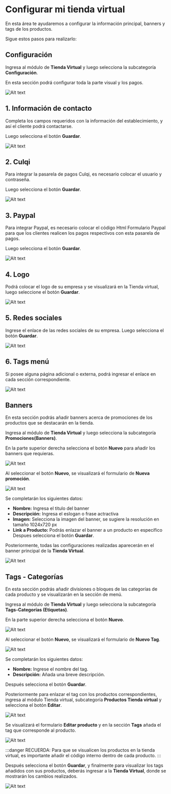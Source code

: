 # Configurar mi tienda virtual

En esta área te ayudaremos a configurar la información principal, banners y tags de los productos.

Sigue estos pasos para realizarlo:

## Configuración

Ingresa al módulo de **Tienda Virtual** y luego selecciona la subcategoría **Configuración**.

En esta sección podrá configurar toda la parte visual y los pagos.

![Alt text](img/conf21.jpg)

## 1. Información de contacto

Completa los campos requeridos con la información del establecimiento, y así el cliente podrá contactarse.

Luego selecciona el botón **Guardar**.

![Alt text](img/config.jpg)

## 2. Culqi

Para integrar la pasarela de pagos Culqi, es necesario colocar el usuario y contraseña.

Luego selecciona el botón **Guardar**.

![Alt text](img/config2.jpg)

## 3. Paypal

Para integrar Paypal, es necesario colocar el código Html Formulario Paypal para que los clientes realicen los pagos respectivos con esta pasarela de pagos.

Luego selecciona el botón **Guardar**.

![Alt text](img/config3.jpg)

## 4. Logo

Podrá colocar el logo de su empresa y se visualizará en la Tienda virtual, luego seleccione el botón **Guardar**.

![Alt text](img/config4.jpg)

## 5. Redes sociales

Ingrese el enlace de las redes sociales de su empresa. Luego selecciona el botón **Guardar**.

![Alt text](img/config5.jpg)

## 6. Tags menú

Si posee alguna página adicional o externa, podrá ingresar el enlace en cada sección correspondiente.

![Alt text](img/config6.jpg)

## Banners

En esta sección podrás añadir banners acerca de promociones de los productos que se destacarán en la tienda.

Ingresa al módulo de **Tienda Virtual** y luego selecciona la subcategoría **Promociones(Banners)**.

En la parte superior derecha selecciona el botón **Nuevo** para añadir los banners que requieras.

![Alt text](img/conf1.jpg)

Al seleccionar el botón **Nuevo**, se visualizará el formulario de **Nueva promoción**.

![Alt text](img/2_configurar_tienda.jpg)

Se completarán los siguientes datos:

- **Nombre:** Ingresa el titulo del banner
- **Descripción:** Ingresa el eslogan o frase actractiva
- **Imagen:** Selecciona la imagen del banner, se sugiere la resolución en tamaño 1024x720 px
- **Link a Producto:** Podrás enlazar el banner a un producto en específico
Despues selecciona el botón **Guardar**.

Posteriormente, todas las configuraciones realizadas aparecerán en el banner principal de la **Tienda Virtual**.

![Alt text](img/3_configurar_tienda.jpg)

## Tags - Categorías

En esta sección podrás añadir divisiones o bloques de las categorías de cada producto y se visualizarán en la sección de menú.

Ingresa al módulo de **Tienda Virtual** y luego selecciona la subcategoría **Tags-Categorías (Etiquetas)**.

En la parte superior derecha selecciona el botón **Nuevo**.

![Alt text](img/confi3.jpg)

Al seleccionar el botón **Nuevo**, se visualizará el formulario de **Nuevo Tag**.

![Alt text](img/4_configurar_tienda.jpg)

Se completarán los siguientes datos:

- **Nombre:** Ingrese el nombre del tag.
- **Descripción:** Añada una breve descripción.

Después selecciona el botón **Guardar**.

Posteriormente para enlazar el tag con los productos correspondientes, ingresa al módulo Tienda virtual, subcategoría **Productos Tienda virtual** y selecciona el botón **Editar**.

![Alt text](img/6_configurar_tienda.jpg)

Se visualizará el formulario **Editar producto** y en la sección **Tags** añada el tag que corresponde al producto.

![Alt text](img/6_configurar_tienda.jpg)

:::danger RECUERDA:
Para que se visualicen los productos en la tienda virtual, es importante añadir el código interno dentro de cada producto.
:::

Después selecciona el botón **Guardar**, y finalmente para visualizar los tags añadidos con sus productos, deberás ingresar a la **Tienda Virtual**, donde se mostrarán los cambios realizados.

![Alt text](img/9_configurar_tienda.jpg)
